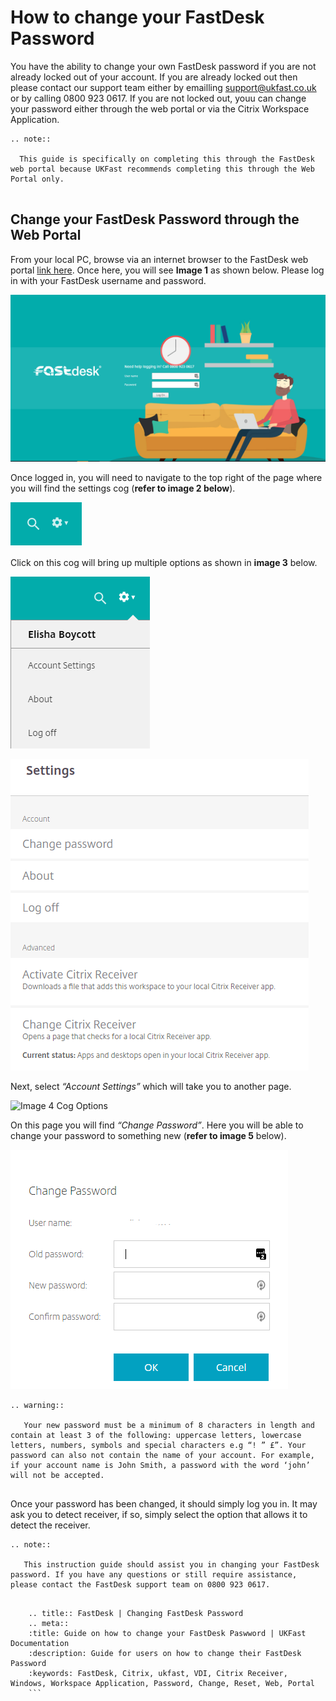 # How to change your FastDesk Password

You have the ability to change your own FastDesk password if you are not already locked out of your account. If you are already locked out then please contact our support team either by emailling support@ukfast.co.uk or by calling 0800 923 0617. If you are not locked out, youu can change your password either through the web portal or via the Citrix Workspace Application. 

```eval_rst
.. note::

  This guide is specifically on completing this through the FastDesk web portal because UKFast recommends completing this through the Web Portal only.
   
```

## Change your FastDesk Password through the Web Portal

From your local PC, browse via an internet browser to the FastDesk web portal [link here](https://www.fastdesk.co.uk). Once here, you will see **Image 1** as shown below. Please log in with your FastDesk username and password.

![Image 1 FastDesk Landing Page](files/Welcome_screen.png "Image 1: FastDesk Landing Page")

Once logged in, you will need to navigate to the top right of the page where you will find the settings cog (**refer to image 2 below**). 

![Image 2 Settings Cog](files/Settings_cog.PNG "Image 2: Settings Cog")

Click on this cog will bring up multiple options as shown in **image 3** below.

![Image 3 Settings Options](files/Settings_options.PNG "Image 3: Settings Options")

![Image 3 Settings Page](files/Settings_page.PNG "Image 3: Settings page")

Next, select *“Account Settings”* which will take you to another page. 

![Image 4 Cog Options](files/Cog_options.png "Image 4: Cog Options")

On this page you will find *“Change Password”*. Here you will be able to change your password to something new (**refer to image 5** below). 

![Image 5 Password Change](files/Password_reset.PNG "Image 5: Password Change")


```eval_rst
.. warning::

   Your new password must be a minimum of 8 characters in length and contain at least 3 of the following: uppercase letters, lowercase letters, numbers, symbols and special characters e.g “! ” £”. Your password can also not contain the name of your account. For example, if your account name is John Smith, a password with the word ‘john’ will not be accepted.
   
```
Once your password has been changed, it should simply log you in. It may ask you to detect receiver, if so, simply select the option that allows it to detect the receiver.

```eval_rst
.. note::

   This instruction guide should assist you in changing your FastDesk password. If you have any questions or still require assistance, please contact the FastDesk support team on 0800 923 0617.
   
```
  ```eval_rst
      .. title:: FastDesk | Changing FastDesk Password
      .. meta::
      :title: Guide on how to change your FastDesk Paswword | UKFast Documentation
      :description: Guide for users on how to change their FastDesk Password
      :keywords: FastDesk, Citrix, ukfast, VDI, Citrix Receiver, Windows, Workspace Application, Password, Change, Reset, Web, Portal
      ```  
